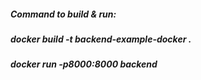 ##### Command to build & run:
##### docker build -t backend-example-docker .
##### docker run -p8000:8000 backend
